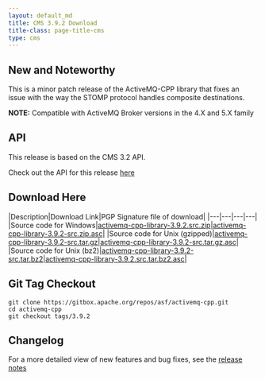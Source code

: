 ```yaml
---
layout: default_md
title: CMS 3.9.2 Download
title-class: page-title-cms
type: cms
---
```


New and Noteworthy
------------------

This is a minor patch release of the ActiveMQ-CPP library that fixes an issue with the way the STOMP protocol handles composite destinations.

**NOTE:** Compatible with ActiveMQ Broker versions in the 4.X and 5.X family

API
---

This release is based on the CMS 3.2 API.

Check out the API for this release [here](http://activemq.apache.org/cms/api_docs/activemqcpp-3.9.0/html)

Download Here
-------------

|Description|Download Link|PGP Signature file of download|
|---|---|---|---|
|Source code for Windows|[activemq-cpp-library-3.9.2.src.zip](http://archive.apache.org/dist/activemq/activemq-cpp/3.9.2/activemq-cpp-library-3.9.2-src.zip)|[activemq-cpp-library-3.9.2-src.zip.asc](http://archive.apache.org/dist/activemq/activemq-cpp/3.9.2/activemq-cpp-library-3.9.2-src.zip.asc)|
|Source code for Unix (gzipped)|[activemq-cpp-library-3.9.2-src.tar.gz](http://archive.apache.org/dist/activemq/activemq-cpp/3.9.2/activemq-cpp-library-3.9.2-src.tar.gz)|[activemq-cpp-library-3.9.2-src.tar.gz.asc](http://archive.apache.org/dist/activemq/activemq-cpp/3.9.2/activemq-cpp-library-3.9.2-src.tar.gz.asc)|
|Source code for Unix (bz2)|[activemq-cpp-library-3.9.2-src.tar.bz2](http://archive.apache.org/dist/activemq/activemq-cpp/3.9.2/activemq-cpp-library-3.9.2-src.tar.bz2)|[activemq-cpp-library-3.9.2.src.tar.bz2.asc](http://archive.apache.org/dist/activemq/activemq-cpp/3.9.2/activemq-cpp-library-3.9.2-src.tar.bz2.asc)|

Git Tag Checkout
----------------
```
git clone https://gitbox.apache.org/repos/asf/activemq-cpp.git  
cd activemq-cpp  
git checkout tags/3.9.2
```

Changelog
---------

For a more detailed view of new features and bug fixes, see the [release notes](https://issues.apache.org/jira/secure/ReleaseNote.jspa?projectId=12311207&version=12334243)
